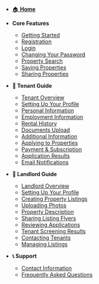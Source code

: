 - [🏠 **Home**](/)

- **Core Features**
  - [Getting Started](core/README.md)
  - [Registration](core/registration.md)
  - [Login](core/login.md)
  - [Changing Your Password](core/password-change.md)
  - [Property Search](core/property-search.md)
  - [Saving Properties](core/saving-properties.md)
  - [Sharing Properties](core/sharing-properties.md)

- **👤 Tenant Guide**
  - [Tenant Overview](tenant/README.md)
  - [Setting Up Your Profile](tenant/profile-setup.md)
  - [Personal Information](tenant/personal-info.md)
  - [Employment Information](tenant/employment.md)
  - [Rental History](tenant/rental-history.md)
  - [Documents Upload](tenant/documents.md)
  - [Additional Information](tenant/additional-info.md)
  - [Applying to Properties](tenant/applying.md)
  - [Payment & Subscription](tenant/payment.md)
  - [Application Results](tenant/results.md)
  - [Email Notifications](tenant/notifications.md)

- **🏡 Landlord Guide**
  - [Landlord Overview](landlord/README.md)
  - [Setting Up Your Profile](landlord/profile-setup.md)
  - [Creating Property Listings](landlord/creating-listings.md)
  - [Uploading Photos](landlord/photos.md)
  - [Property Description](landlord/description.md)
  - [Sharing Listing Flyers](landlord/flyers.md)
  - [Reviewing Applications](landlord/application-review.md)
  - [Tenant Screening Results](landlord/screening-results.md)
  - [Contacting Tenants](landlord/tenant-contact.md)
  - [Managing Listings](landlord/listing-management.md)

- **📞 Support**
  - [Contact Information](support/contact.md)
  - [Frequently Asked Questions](support/faq.md)